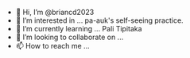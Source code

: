 - 👋 Hi, I’m @briancd2023
- 👀 I’m interested in ... pa-auk's self-seeing practice.
- 🌱 I’m currently learning ... Pali Tipitaka
- 💞️ I’m looking to collaborate on ...
- 📫 How to reach me ... 

<!---
briancd2023/briancd2023 is a ✨ special ✨ repository because its `README.md` (this file) appears on your GitHub profile.
You can click the Preview link to take a look at your changes.
--->
